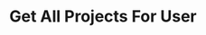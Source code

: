 ---
title: Get All Projects For User
api:
  file: .openapi.json
  operationId: Projects-get_all_projects_for_user
hidden: false
---